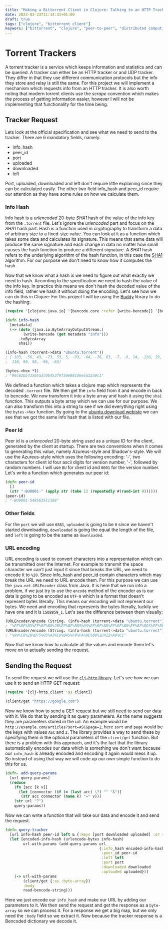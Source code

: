 ```yaml
---
title: "Making a Bittorrent Client in Clojure: Talking to an HTTP Tracker"
date: 2023-03-23T11:14:31+01:00
draft: true
tags: ["clojure", "bittorrent client"]
keywors: ["bittorrent", "clojure", "peer-to-peer", "distributed computing", "file sharing", "open source", "functional programming", "networking", "Java Virtual Machine (JVM)", "protocol", "data streaming", "Java interoperability", "hashing"]
---
```


# Torrent Trackers

A torrent tracker is a service which keeps information and statistics and can be queried. A tracker can either be an HTTP tracker 
or and UDP tracker. They differ in that they use different communication protocols but the info they store and relay is still the same. 
For this project we will implement a mechanism which requests info from an HTTP tracker. It is also worth noting that modern torrent clients 
use the *scrape* convention which makes the process of getting information easier, however I will not be implementing that functionality 
for the time being.

## Tracker Request

Lets look at the official specification and see what we need to send to the tracker. There are 6 mandatory fields, namely:
* info_hash
* peer_id
* port
* uploaded
* downloaded
* left

Port, uploaded, downloaded and left don't require little explaining since they can be calculated easily. 
The other two field info_hash and peer_id require our attention as they have some rules on how we calculate them.

### Info Hash

Info hash is a *urlencoded* 20-byte *SHA1* hash of the value of the info key from the `.torrent` file. Let's ignore the *urlencoded* part and 
focus on the *SHA1* hash part. Hash is a function used in cryptography to transform a data of arbitrary size to a fixed-size value. You can look 
at it as a function which takes some data and calculates its signature. This means that same data will produce the same signature and each change in 
data no matter how small causes the hash function to produce a different signature. A *SHA1* hash refers to the underlying algorithm of the hash function, 
in this case the [SHA1](https://en.wikipedia.org/wiki/SHA-1) algorithm. For our purpose we don't need to know how it computes the hash.

Now that we know what a hash is we need to figure out what exactly we need to hash. According to the specification we need to hash the value of the info key. 
In practice this means we don't hash the decoded value of the info field, rather we hash it without doing the encoding. Let's see how we can do this in Clojure: 
For this project I will be using the [Buddy](https://github.com/funcool/buddy) library to do the hashing:

```clojure
(require '[clojure.java.io] '[bencode.core :refer [write-bencode]] '[buddy.core.hash :refer [sha1] '[buddy.core.codecs :refer [bytes->hex]]] )

(defn info-hash
  [metadata]
  (-> (doto (java.io.ByteArrayOutputStream.)
        (write-bencode (get metadata "info")))
      .toByteArray
      sha1))

(info-hash (torrent->data "ubuntu.torrent"))
; [-103, -56, 43, -73, 53, 5, -93, -64, -76, 83, -7, -6, 14, -120, 29,
;  110, 90, 50, -96, -63]

(bytes->hex *1)
; "99c82bb73505a3c0b453f9fa0e881d6e5a32a0c1"
```

We defined a function which takes a clojure map which represents the decoded `.torrent` file. We then get the `info` field from it and encode in back to 
bencode. We now transform it into a byte array and hash it using the `sha1` function. This outputs a byte array which we can use for our purpose. We can also 
transform this into a string to see if we did everything right using the `bytes->hex` function. By going to the [ubuntu download webiste](https://torrent.ubuntu.com/tracker_index) 
we can see that we got the same info hash that is listed with our file.

### Peer Id

Peer id is  a *urlencoded* 20-byte string used as a unique ID for the client, generated by the client at startup. There are two conventions when it comes to 
generating this value, namely Azureus-style and Shadow's-style. We will use the Azureus-style which uses the following encoding: '-', two characters for client id 
four ascii digits for version number, '-', followed by random numbers. I will use `BU` for client id and `0001` for the version number. Let's write a function which 
generates our peer id: 

```clojure
(defn peer-id
  []
  (str "-BU0001-" (apply str (take 12 (repeatedly #(rand-int 9))))))
(peer-id)
; "-BU0001-548563511188"
```

### Other fields

For the `port` we will use `6881`, `uploaded` is going to be `0` since we haven't started downloading, `downloaded` is going the equal the length of the file, 
and `left` is going to be the same as `downloaded`.

### URL encoding

URL encoding is used to convert characters into a representation which can be transmitted over the Internet. For example to transmit the space character we can't 
just input it since that breaks the URL, we need to encode it to `%20`. Since info_hash and peer_id contain characters which may break the URL we need to URL encode them. 
For this purpose we can use the `java.net.URLEncoder` class from Java. It is here that we run into a problem, if we just try to use the `encode` method of the encoder 
as is our data is going to be encoded as `UTF-8` which is a format that doesn't represent bytes literally. This means our encoding will not represent our bytes. We need 
and encoding that represents the bytes literally, luckily we have one and it is `ISO8859_1`. Let's see the difference between them visually:

```clojure
(URLEncoder/encode (String. (info-hash (torrent->data "ubuntu.torrent")))) 
; "%EF%BF%BD%EF%BF%BD%2B%EF%BF%BD5%05%EF%BF%BD%EF%BF%BD%EF%BF%BDS%EF%BF%BD%EF%BF%BD%0E%EF%BF%BD%1DnZ2%EF%BF%BD%EF%BF%BD"
(URLEncoder/encode (String. (info-hash (torrent->data "ubuntu.torrent")) "ISO_8859_1") "ISO_8859_1") 
; "%99%C8%2B%B75%05%A3%C0%B4S%F9%FA%0E%88%1DnZ2%A0%C1"
```

Now that we know how to calculate all the values and encode them let's move on to actually sending the request.

## Sending the Request

To send the request we will use the [`clj-http` library](https://github.com/dakrone/clj-http). Let's see how we can use it to send an HTTP GET request:
```clojure
(require '[clj-http.client :as client])

(client/get "https://google.com")
```

Now we know how to send a GET request but we still need to send our data with it. We do that by sending it as query parameters. As the name suggests they 
are parameters stored in the url. An example would be `http://example.com/articles?sort=ASC&page=2`, here `sort` and `page` would be the keys with values `ASC` and `2`.
The library provides a way to send these by specifying them in the optional parameters of the `client/get` function. But there is a problem with this approach, and it's the 
fact that the library automatically encodes our data which is something we don't want because our `info_hash` is already encoded and encoding it again would mess it up.
So instead of using that way we will code up our own simple function to do this for us.

```clojure
(defn- add-query-params
  [url query-params]
  (reduce 
    (fn [acc [k v]] 
      (let [connector (if (= (last acc) \?) "" "&")]
       (str acc connector (name k) "=" v)))
    (str url "?")
    query-params))
```

Now we can write a function that will take our data and encode it and send the request.

```clojure
(defn query-tracker
  [url info-hash peer-id left & {:keys [port downloaded uploaded] :or {port 6881 downloaded 0 uploaded 0}}]
  (let [encoded-info-hash (urlencode-bytes info-hash)
        url-with-params (add-query-params url 
                                          {:info_hash encoded-info-hash
                                           :peer_id peer-id
                                           :left left
                                           :port port
                                           :downloaded downloaded
                                           :uploaded uploaded})]
    (-> url-with-params
        (client/get {:as :byte-array})
        :body
        read-bencode-string)))
```

Here we just encode our `info_hash` and make our URL by adding our parameters to it. We then send the request and get the response as a `byte-array` so we can process it. 
For a response we get a big map, but we only need the `:body` field so we extract it. Now because the tracker response is a Bencoded dictionary we decode it. 





